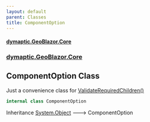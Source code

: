 ```yaml
---
layout: default
parent: Classes
title: ComponentOption
---
```

#### [dymaptic.GeoBlazor.Core](index.html 'index')
### [dymaptic.GeoBlazor.Core](index.html#dymaptic.GeoBlazor.Core 'dymaptic.GeoBlazor.Core')

## ComponentOption Class

Just a convenience class for [ValidateRequiredChildren()](dymaptic.GeoBlazor.Core.Components.MapComponent.html#dymaptic.GeoBlazor.Core.Components.MapComponent.ValidateRequiredChildren() 'dymaptic.GeoBlazor.Core.Components.MapComponent.ValidateRequiredChildren()')

```csharp
internal class ComponentOption
```

Inheritance [System.Object](https://docs.microsoft.com/en-us/dotnet/api/System.Object 'System.Object') &#129106; ComponentOption
